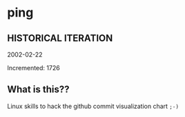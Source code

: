 # ping

## HISTORICAL ITERATION
2002-02-22

Incremented: 1726

## What is this?? 
Linux skills to hack the github commit visualization chart `;-)`
